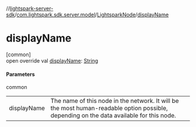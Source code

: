 //[lightspark-server-sdk](../../../index.md)/[com.lightspark.sdk.server.model](../index.md)/[LightsparkNode](index.md)/[displayName](display-name.md)

# displayName

[common]\
open override val [displayName](display-name.md): [String](https://kotlinlang.org/api/latest/jvm/stdlib/kotlin/-string/index.html)

#### Parameters

common

| | |
|---|---|
| displayName | The name of this node in the network. It will be the most human-readable option possible, depending on the data available for this node. |

